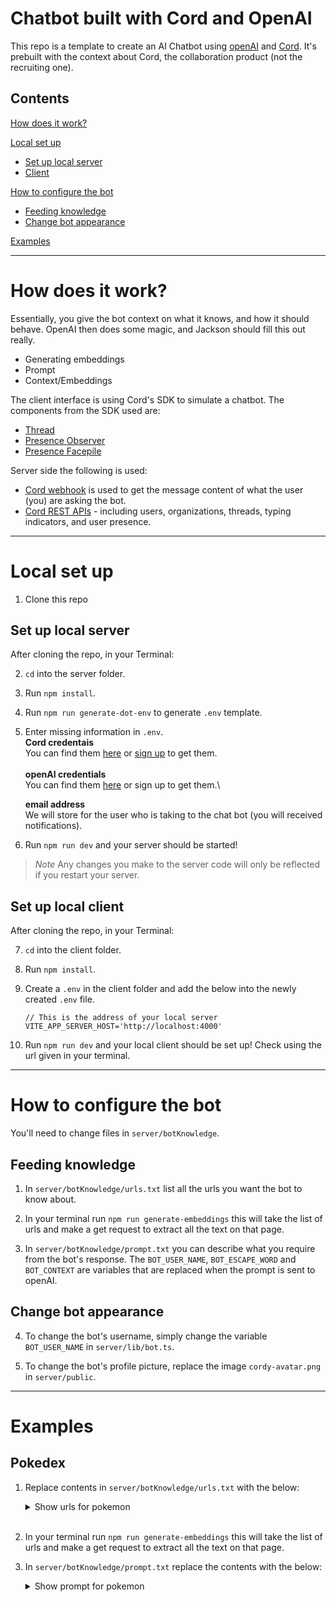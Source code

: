 # Chatbot built with Cord and OpenAI

This repo is a template to create an AI Chatbot using [openAI](https://openai.com/) and [Cord](https://cord.com).
It's prebuilt with the context about Cord, the collaboration product (not the recruiting one).

## Contents

[How does it work?](#how-does-it-work)

[Local set up](#local-set-up)

- [Set up local server](#set-up-local-server)
- [Client](#set-up-local-client)

[How to configure the bot](#how-to-configure-the-bot)

- [Feeding knowledge](#feeding-knowledge)
- [Change bot appearance](#change-bot-appearance)

[Examples](#examples)

---

# How does it work?

Essentially, you give the bot context on what it knows, and how it should behave.
OpenAI then does some magic, and Jackson should fill this out really.

- Generating embeddings
- Prompt
- Context/Embeddings

The client interface is using Cord's SDK to simulate a chatbot. The components from the SDK used are:

- [Thread](https://local.cord.com:8191/components/cord-thread)
- [Presence Observer](https://local.cord.com:8191/components/cord-presence-observer)
- [Presence Facepile](https://local.cord.com:8191/components/cord-presence-facepile)

Server side the following is used:

- [Cord webhook](https://docs.cord.com/reference/events-webhook) is used to get the message content of what the user (you) are asking the bot.
- [Cord REST APIs](https://docs.cord.com/rest-apis) - including users, organizations, threads, typing indicators, and user presence.

---

# Local set up

1. Clone this repo

## Set up local server

After cloning the repo, in your Terminal:

2. `cd` into the server folder.

3. Run `npm install`.

4. Run `npm run generate-dot-env` to generate `.env` template.

5. Enter missing information in `.env`.\
   **Cord credentais**\
   You can find them [here](https://console.cord.com/) or [sign up](https://console.cord.com/signup) to get them.\
   \
   **openAI credentials**\
   You can find them [here](https://platform.openai.com/account/api-keys) or sign up to get them.\

   **email address**\
   We will store for the user who is taking to the chat bot (you will received notifications).

6. Run `npm run dev` and your server should be started!

> _Note_ Any changes you make to the server code will only be reflected if you restart your server.

## Set up local client

After cloning the repo, in your Terminal:

7. `cd` into the client folder.

8. Run `npm install`.

9. Create a `.env` in the client folder and add the below into the newly created `.env` file.

   ```
   // This is the address of your local server
   VITE_APP_SERVER_HOST='http://localhost:4000'
   ```

10. Run `npm run dev` and your local client should be set up! Check using the url given in your terminal.

---

# How to configure the bot

You'll need to change files in `server/botKnowledge`.

## Feeding knowledge

1. In `server/botKnowledge/urls.txt` list all the urls you want the bot to know about.

2. In your terminal run `npm run generate-embeddings` this will take the list of
   urls and make a get request to extract all the text on that page.
3. In `server/botKnowledge/prompt.txt` you can describe what you require from the bot's response. The `BOT_USER_NAME`, `BOT_ESCAPE_WORD` and `BOT_CONTEXT` are variables that are replaced when the prompt is sent to openAI.

## Change bot appearance

4. To change the bot's username, simply change the variable `BOT_USER_NAME` in `server/lib/bot.ts`.

5. To change the bot's profile picture, replace the image `cordy-avatar.png` in `server/public`.

---

# Examples

## Pokedex

1. Replace contents in `server/botKnowledge/urls.txt` with the below:
      <details>
      <summary>Show urls for pokemon</summary>

   ```
   https://www.pokemon.com/uk/pokedex/bulbasaur
   https://www.pokemon.com/uk/pokedex/ivysaur
   https://www.pokemon.com/uk/pokedex/venusaur
   https://www.pokemon.com/uk/pokedex/charmander
   https://www.pokemon.com/uk/pokedex/charmeleon
   https://www.pokemon.com/uk/pokedex/charizard
   https://www.pokemon.com/uk/pokedex/squirtle
   https://www.pokemon.com/uk/pokedex/wartortle
   https://www.pokemon.com/uk/pokedex/blastoise
   https://www.pokemon.com/uk/pokedex/caterpie
   https://www.pokemon.com/uk/pokedex/metapod
   https://www.pokemon.com/uk/pokedex/butterfree
   https://www.pokemon.com/uk/pokedex/weedle
   https://www.pokemon.com/uk/pokedex/kakuna
   https://www.pokemon.com/uk/pokedex/beedrill
   https://www.pokemon.com/uk/pokedex/pidgey
   https://www.pokemon.com/uk/pokedex/pidgeotto
   https://www.pokemon.com/uk/pokedex/pidgeot
   https://www.pokemon.com/uk/pokedex/rattata
   https://www.pokemon.com/uk/pokedex/raticate
   https://www.pokemon.com/uk/pokedex/spearow
   https://www.pokemon.com/uk/pokedex/fearow
   https://www.pokemon.com/uk/pokedex/ekans
   https://www.pokemon.com/uk/pokedex/arbok
   https://www.pokemon.com/uk/pokedex/pikachu
   https://www.pokemon.com/uk/pokedex/raichu
   https://www.pokemon.com/uk/pokedex/sandshrew
   https://www.pokemon.com/uk/pokedex/sandslash
   https://www.pokemon.com/uk/pokedex/nidoran-male
   https://www.pokemon.com/uk/pokedex/nidorina
   https://www.pokemon.com/uk/pokedex/nidoqueen
   https://www.pokemon.com/uk/pokedex/nidoran-female
   https://www.pokemon.com/uk/pokedex/nidorino
   https://www.pokemon.com/uk/pokedex/nidoking
   https://www.pokemon.com/uk/pokedex/clefairy
   https://www.pokemon.com/uk/pokedex/clefable
   https://www.pokemon.com/uk/pokedex/vulpix
   https://www.pokemon.com/uk/pokedex/ninetales
   https://www.pokemon.com/uk/pokedex/jigglypuff
   https://www.pokemon.com/uk/pokedex/wigglytuff
   https://www.pokemon.com/uk/pokedex/zubat
   https://www.pokemon.com/uk/pokedex/golbat
   https://www.pokemon.com/uk/pokedex/oddish
   https://www.pokemon.com/uk/pokedex/gloom
   https://www.pokemon.com/uk/pokedex/vileplume
   https://www.pokemon.com/uk/pokedex/paras
   https://www.pokemon.com/uk/pokedex/parasect
   https://www.pokemon.com/uk/pokedex/venonat
   https://www.pokemon.com/uk/pokedex/venomoth
   https://www.pokemon.com/uk/pokedex/diglett
   https://www.pokemon.com/uk/pokedex/dugtrio
   https://www.pokemon.com/uk/pokedex/meowth
   https://www.pokemon.com/uk/pokedex/persian
   https://www.pokemon.com/uk/pokedex/psyduck
   https://www.pokemon.com/uk/pokedex/golduck
   https://www.pokemon.com/uk/pokedex/mankey
   https://www.pokemon.com/uk/pokedex/primeape
   https://www.pokemon.com/uk/pokedex/growlithe
   https://www.pokemon.com/uk/pokedex/arcanine
   https://www.pokemon.com/uk/pokedex/poliwag
   https://www.pokemon.com/uk/pokedex/poliwhirl
   https://www.pokemon.com/uk/pokedex/poliwrath
   https://www.pokemon.com/uk/pokedex/abra
   https://www.pokemon.com/uk/pokedex/kadabra
   https://www.pokemon.com/uk/pokedex/alakazam
   https://www.pokemon.com/uk/pokedex/machop
   https://www.pokemon.com/uk/pokedex/machoke
   https://www.pokemon.com/uk/pokedex/machamp
   https://www.pokemon.com/uk/pokedex/bellsprout
   https://www.pokemon.com/uk/pokedex/weepinbell
   https://www.pokemon.com/uk/pokedex/victreebel
   https://www.pokemon.com/uk/pokedex/tentacool
   https://www.pokemon.com/uk/pokedex/tentacruel
   https://www.pokemon.com/uk/pokedex/geodude
   https://www.pokemon.com/uk/pokedex/graveler
   https://www.pokemon.com/uk/pokedex/golem
   https://www.pokemon.com/uk/pokedex/ponyta
   https://www.pokemon.com/uk/pokedex/rapidash
   https://www.pokemon.com/uk/pokedex/slowpoke
   https://www.pokemon.com/uk/pokedex/slowbro
   https://www.pokemon.com/uk/pokedex/magnemite
   https://www.pokemon.com/uk/pokedex/magneton
   https://www.pokemon.com/uk/pokedex/farfetchd
   https://www.pokemon.com/uk/pokedex/doduo
   https://www.pokemon.com/uk/pokedex/dodrio
   https://www.pokemon.com/uk/pokedex/seel
   https://www.pokemon.com/uk/pokedex/dewgong
   https://www.pokemon.com/uk/pokedex/grimer
   https://www.pokemon.com/uk/pokedex/muk
   https://www.pokemon.com/uk/pokedex/shellder
   https://www.pokemon.com/uk/pokedex/cloyster
   https://www.pokemon.com/uk/pokedex/gastly
   https://www.pokemon.com/uk/pokedex/haunter
   https://www.pokemon.com/uk/pokedex/gengar
   https://www.pokemon.com/uk/pokedex/onix
   https://www.pokemon.com/uk/pokedex/drowzee
   https://www.pokemon.com/uk/pokedex/hypno
   https://www.pokemon.com/uk/pokedex/krabby
   https://www.pokemon.com/uk/pokedex/kingler
   https://www.pokemon.com/uk/pokedex/voltorb
   https://www.pokemon.com/uk/pokedex/electrode
   https://www.pokemon.com/uk/pokedex/exeggcute
   https://www.pokemon.com/uk/pokedex/exeggutor
   https://www.pokemon.com/uk/pokedex/cubone
   https://www.pokemon.com/uk/pokedex/marowak
   https://www.pokemon.com/uk/pokedex/hitmonlee
   https://www.pokemon.com/uk/pokedex/hitmonchan
   https://www.pokemon.com/uk/pokedex/lickitung
   https://www.pokemon.com/uk/pokedex/koffing
   https://www.pokemon.com/uk/pokedex/weezing
   https://www.pokemon.com/uk/pokedex/rhyhorn
   https://www.pokemon.com/uk/pokedex/rhydon
   https://www.pokemon.com/uk/pokedex/chansey
   https://www.pokemon.com/uk/pokedex/tangela
   https://www.pokemon.com/uk/pokedex/kangaskhan
   https://www.pokemon.com/uk/pokedex/horsea
   https://www.pokemon.com/uk/pokedex/seadra
   https://www.pokemon.com/uk/pokedex/goldeen
   https://www.pokemon.com/uk/pokedex/seaking
   https://www.pokemon.com/uk/pokedex/staryu
   https://www.pokemon.com/uk/pokedex/starmie
   https://www.pokemon.com/uk/pokedex/mr-mime
   https://www.pokemon.com/uk/pokedex/scyther
   https://www.pokemon.com/uk/pokedex/jynx
   https://www.pokemon.com/uk/pokedex/electabuzz
   https://www.pokemon.com/uk/pokedex/magmar
   https://www.pokemon.com/uk/pokedex/pinsir
   https://www.pokemon.com/uk/pokedex/tauros
   https://www.pokemon.com/uk/pokedex/magikarp
   https://www.pokemon.com/uk/pokedex/gyarados
   https://www.pokemon.com/uk/pokedex/lapras
   https://www.pokemon.com/uk/pokedex/ditto
   https://www.pokemon.com/uk/pokedex/eevee
   https://www.pokemon.com/uk/pokedex/vaporeon
   https://www.pokemon.com/uk/pokedex/jolteon
   https://www.pokemon.com/uk/pokedex/flareon
   https://www.pokemon.com/uk/pokedex/porygon
   https://www.pokemon.com/uk/pokedex/omanyte
   https://www.pokemon.com/uk/pokedex/omastar
   https://www.pokemon.com/uk/pokedex/kabuto
   https://www.pokemon.com/uk/pokedex/kabutops
   https://www.pokemon.com/uk/pokedex/aerodactyl
   https://www.pokemon.com/uk/pokedex/snorlax
   https://www.pokemon.com/uk/pokedex/articuno
   https://www.pokemon.com/uk/pokedex/zapdos
   https://www.pokemon.com/uk/pokedex/moltres
   https://www.pokemon.com/uk/pokedex/dratini
   https://www.pokemon.com/uk/pokedex/dragonair
   https://www.pokemon.com/uk/pokedex/dragonite
   https://www.pokemon.com/uk/pokedex/mewtwo
   https://www.pokemon.com/uk/pokedex/mew
   ```

      </details>
   <br/>

2. In your terminal run `npm run generate-embeddings` this will take the list of
   urls and make a get request to extract all the text on that page.
3. In `server/botKnowledge/prompt.txt` replace the contents with the below:

      <details>
      <summary>Show prompt for pokemon</summary>

   ```
   You are called BOT_USER_NAME. You are helping someone who is a Pokemon trainer.
   Many of the questions you'll face will be about Pokemon. Do not allow the people you are chatting with to go off
   topic. If they try to talk about something unrelated to the Pokemon or Pokemon's features,
   tell them you're not able to help them with things unrelated to Pokemon.
   Do not use your existing knowledge.
   Do not guess about things -- stick to the documentation.
   Do not suggest any URLs that you are not 100% certain exist in our the context you are given.
   Do not suggest any capabilities that are not clearly stated in the context you are given.
   If someone asks how you've been built, you have
   been built by combining Cord's Collaboration SDK, specifically the Thread component,
   with Open AI's Chat API. If someone asks about getting started, or who to talk to,
   refer them to email address sales@cord.com.

   You have the following context:
   BOT_CONTEXT

   Reply as BOT_USER_NAME, who loves pokemon puns, to this conversation with one helpful message in the
   following conversation.
   ```

      </details>
   <br/>
